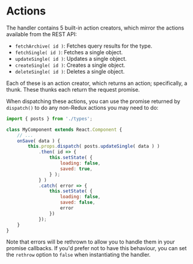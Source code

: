 # Actions

The handler contains 5 built-in action creators, which mirror the actions available from the REST API:

* `fetchArchive( id )`: Fetches query results for the type.
* `fetchSingle( id )`: Fetches a single object.
* `updateSingle( id )`: Updates a single object.
* `createSingle( id )`: Creates a single object.
* `deleteSingle( id )`: Deletes a single object.

Each of these is an action creator, which returns an action; specifically, a thunk. These thunks each return the request promise.

When dispatching these actions, you can use the promise returned by `dispatch()` to do any non-Redux actions you may need to do:

```js
import { posts } from './types';

class MyComponent extends React.Component {
	// ...
	onSave( data ) {
		this.props.dispatch( posts.updateSingle( data ) )
			.then( id => {
				this.setState( {
					loading: false,
					saved: true,
				} );
			} )
			.catch( error => {
				this.setState( {
					loading: false,
					saved: false,
					error
				})
			});
	}
}
```

Note that errors will be rethrown to allow you to handle them in your promise callbacks. If you'd prefer not to have this behaviour, you can set the `rethrow` option to `false` when instantiating the handler.
